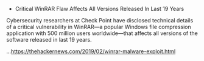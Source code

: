 - Critical WinRAR Flaw Affects All Versions Released In Last 19 Years

Cybersecurity researchers at Check Point have disclosed technical details of a critical vulnerability in WinRAR—a popular Windows file compression application with 500 million users worldwide—that affects all versions of the software released in last 19 years.

...https://thehackernews.com/2019/02/winrar-malware-exploit.html
